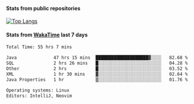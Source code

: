 #### Stats from public repositories

[![Top Langs](https://github-readme-stats.vercel.app/api/top-langs/?username=hyoghurt&layout=compact&exclude_repo=multiserver,docker_compose&langs_count=6)](https://github.com/anuraghazra/github-readme-stats)

#### Stats from [WakaTime](https://wakatime.com/@hyoghurt) last 7 days
<!--START_SECTION:waka-->

```txt
Total Time: 55 hrs 7 mins

Java              47 hrs 15 mins  ████████████████████▓░░░░   82.68 %
SQL               2 hrs 26 mins   █░░░░░░░░░░░░░░░░░░░░░░░░   04.28 %
Other             2 hrs           █░░░░░░░░░░░░░░░░░░░░░░░░   03.52 %
XML               1 hr 30 mins    ▓░░░░░░░░░░░░░░░░░░░░░░░░   02.64 %
Java Properties   1 hr            ▒░░░░░░░░░░░░░░░░░░░░░░░░   01.76 %

Operating systems: Linux
Editors: IntelliJ, Neovim
```

<!--END_SECTION:waka-->
